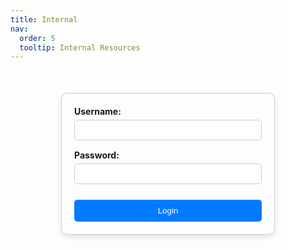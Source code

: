 ```yaml
---
title: Internal
nav:
  order: 5
  tooltip: Internal Resources
---
```


<style>
    #loginForm {
        display: flex;
        flex-direction: column;
        width: 300px;
        margin: 50px auto; /* Center the form and add vertical space */
        padding: 20px;
        border: 1px solid #ccc;
        border-radius: 10px;
        box-shadow: 0 4px 8px rgba(0, 0, 0, 0.1);
    }

    .input-group {
        margin-bottom: 15px;
    }

    label {
        font-weight: bold;
        margin-bottom: 5px;
        display: block;
    }

    input {
        width: 100%;
        padding: 8px;
        border: 1px solid #ccc;
        border-radius: 5px;
    }

    input[type="submit"] {
        margin-top: 10px;
        background-color: #007bff;
        color: white;
        border: none;
        padding: 10px;
        border-radius: 5px;
        cursor: pointer;
    }

    input[type="submit"]:hover {
        background-color: #0056b3;
    }

    .error-message {
        color: red;
        font-size: 0.9em;
        margin-top: -10px;
        margin-bottom: 10px;
    }
</style>

<form id="loginForm" onsubmit="return authenticate(event)">
    <div class="input-group">
        <label for="username">Username:</label>
        <input type="text" id="username" name="username" required>
    </div>
    <div class="input-group">
        <label for="password">Password:</label>
        <input type="password" id="password" name="password" required>
    </div>
    <input type="submit" value="Login">
</form>

<script>
    function authenticate(event) {
        event.preventDefault(); // Prevent form submission

        const validUsername = "test"; // Set your username here
        const validPassword = "test"; // Set your password here

        const usernameInput = document.getElementById("username").value.trim();
        const passwordInput = document.getElementById("password").value.trim();

        if (usernameInput !== validUsername || passwordInput !== validPassword) {
            alert("You don’t have access to this section. If you believe this is an error, please reach out to our lab manager.");
            return false;
        }

        // Redirect if both username and password are correct
        window.location.href = "https://www.notion.so/96e0c6e6f0d943029988054fd986bebf?v=23c4cb74bf1544c881156cb745594944"; // Replace with your desired redirect URL
        return false;
    }
</script>
